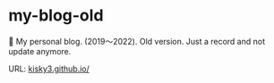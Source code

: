 # my-blog-old
📙 My personal blog. (2019〜2022). Old version. Just a record and not update anymore.

URL: [kisky3.github.io/](https://kisky3.github.io/)

